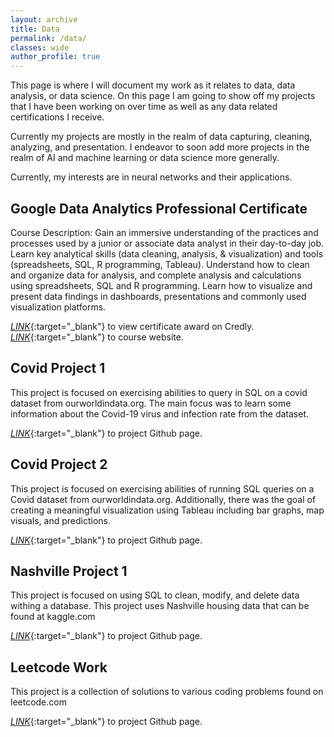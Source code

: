 ```yaml
---
layout: archive
title: Data
permalink: /data/
classes: wide
author_profile: true
---
```

This page is where I will document my work as it relates to data, data analysis, or data science. On this page I am going to show off my projects that I have been working on over time as well as any data related certifications I receive.

Currently my projects are mostly in the realm of data capturing, cleaning, analyzing, and presentation. I endeavor to soon add more projects in the realm of AI and machine learning or data science more generally.

Currently, my interests are in neural networks and their applications.

## Google Data Analytics Professional Certificate
Course Description: Gain an immersive understanding of the practices and processes used by a junior or associate data analyst in their day-to-day job. Learn key analytical skills (data cleaning, analysis, & visualization) and tools (spreadsheets, SQL, R programming, Tableau). Understand how to clean and organize data for analysis, and complete analysis and calculations using spreadsheets, SQL and R programming. Learn how to visualize and present data findings in dashboards, presentations and commonly used visualization platforms.

[*LINK*](https://www.credly.com/badges/8538caa1-482a-4880-8cce-53335a5b2556/public_url){:target="_blank"} to view certificate award on Credly.
[*LINK*](https://www.coursera.org/professional-certificates/google-data-analytics){:target="_blank"} to course website.
## Covid Project 1
This project is focused on exercising abilities to query in SQL on a covid dataset from ourworldindata.org. The main focus was to learn some information about the Covid-19 virus and infection rate from the dataset.

[*LINK*](https://github.com/Sean-Eva/Portfolio-Projects/tree/main/Covid-Project-1){:target="_blank"} to project Github page.
## Covid Project 2
This project is focused on exercising abilities of running SQL queries on a Covid dataset from ourworldindata.org. Additionally, there was the goal of creating a meaningful visualization using Tableau including bar graphs, map visuals, and predictions.

[*LINK*](https://github.com/Sean-Eva/Portfolio-Projects/tree/main/Covid-Project-2){:target="_blank"} to project Github page.
## Nashville Project 1
This project is focused on using SQL to clean, modify, and delete data withing a database. This project uses Nashville housing data that can be found at kaggle.com

[*LINK*](https://github.com/Sean-Eva/Portfolio-Projects/tree/main/Nashville-Project-1){:target="_blank"} to project Github page.
## Leetcode Work
This project is a collection of solutions to various coding problems found on leetcode.com

[*LINK*](https://github.com/Sean-Eva/Portfolio-Projects/tree/main/Leetcode-Solutions){:target="_blank"} to project Github page.